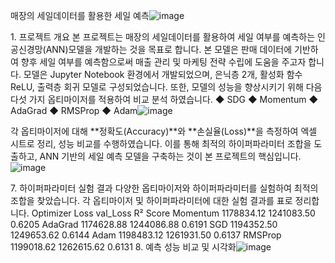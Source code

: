 ﻿매장의 세일데이터를 활용한 세일 예측![image](https://github.com/user-attachments/assets/48608e6b-e7a3-4114-83b6-05f1108694a5)

﻿1. 프로젝트 개요
본 프로젝트는 매장의 세일데이터를 활용하여 세일 여부를 예측하는 인공신경망(ANN)모델을 개발하는 것을 목표로 합니다. 본 모델은 판매 데이터에 기반하여 향후 세일 여부를 예측함으로써 매출 관리 및 마케팅 전략 수립에 도움을 주고자 합니다. 모델은 Jupyter Notebook 환경에서 개발되었으며, 은닉층 2개, 활성화 함수 ReLU, 출력층 회귀 모델로 구성되었습니다.
또한, 모델의 성능을 향상시키기 위해 다음 다섯 가지 옵티마이저를 적용하여 비교 분석 하였습니다.
◆  SDG
◆ Momentum
◆ AdaGrad
◆ RMSProp
◆ Adam![image](https://github.com/user-attachments/assets/0b0b63b9-4207-46de-8d35-9234f56d859c)

﻿각 옵티마이저에 대해 **정확도(Accuracy)**와 **손실율(Loss)**을 측정하여 엑셀 시트로 정리, 성능 비교를 수행하였습니다. 이를 통해 최적의 하이퍼파라미터 조합을 도출하고, ANN 기반의 세일 예측 모델을 구축하는 것이 본 프로젝트의 핵심입니다. ![image](https://github.com/user-attachments/assets/d4552268-5582-4c63-992e-8eee41bebd37)

﻿7. 하이퍼파라미터 실험 결과
다양한 옵티마이저와 하이퍼파라미터를 실험하여 최적의 조합을 찾았습니다. 각 옵티마이저 및 하이퍼파라미터에 대한 실험 결과를 표로 정리합니다.
Optimizer	Loss	val_Loss	R² Score
Momentum	1178834.12	1241083.50	0.6205
AdaGrad	1174628.88	1244086.88	0.6191
SGD	1194352.50	1249653.62	0.6144
Adam	1198483.12	1261931.50	0.6137
RMSProp	1199018.62	1262615.62	0.6131
8. 예측 성능 비교 및 시각화![image](https://github.com/user-attachments/assets/dc6d3938-c40e-40f8-97a8-98e2932b9918)
